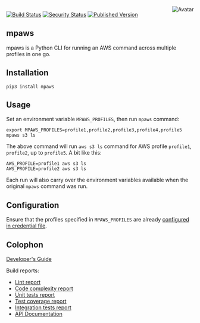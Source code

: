 <img align="right" src="https://raw.github.com/cliffano/mpaws/main/avatar.jpg" alt="Avatar"/>

[![Build Status](https://github.com/cliffano/mpaws/workflows/CI/badge.svg)](https://github.com/cliffano/mpaws/actions?query=workflow%3ACI)
[![Security Status](https://snyk.io/test/github/cliffano/mpaws/badge.svg)](https://snyk.io/test/github/cliffano/mpaws)
[![Published Version](https://img.shields.io/pypi/v/mpaws.svg)](https://pypi.python.org/pypi/mpaws)
<br/>

mpaws
-----

mpaws is a Python CLI for running an AWS command across multiple profiles in one go.

Installation
------------

    pip3 install mpaws

Usage
-----

Set an environment variable `MPAWS_PROFILES`, then run `mpaws` command:
 
    export MPAWS_PROFILES=profile1,profile2,profile3,profile4,profile5
    mpaws s3 ls

The above command will run `aws s3 ls` command for AWS profile `profile1`, `profile2`, up to `profile5`. A bit like this:
  
    AWS_PROFILE=profile1 aws s3 ls
    AWS_PROFILE=profile2 aws s3 ls

Each run will also carry over the environment variables available when the original `mpaws` command was run.

Configuration
-------------

Ensure that the profiles specified in `MPAWS_PROFILES` are already [configured in credential file](https://docs.aws.amazon.com/cli/latest/userguide/cli-configure-files.html).

Colophon
--------

[Developer's Guide](https://cliffano.github.io/developers_guide.html#python)

Build reports:

* [Lint report](https://cliffano.github.io/mpaws/lint/pylint/index.html)
* [Code complexity report](https://cliffano.github.io/mpaws/complexity/wily/index.html)
* [Unit tests report](https://cliffano.github.io/mpaws/test/pytest/index.html)
* [Test coverage report](https://cliffano.github.io/mpaws/coverage/coverage/index.html)
* [Integration tests report](https://cliffano.github.io/mpaws/test-integration/pytest/index.html)
* [API Documentation](https://cliffano.github.io/mpaws/doc/sphinx/index.html)
